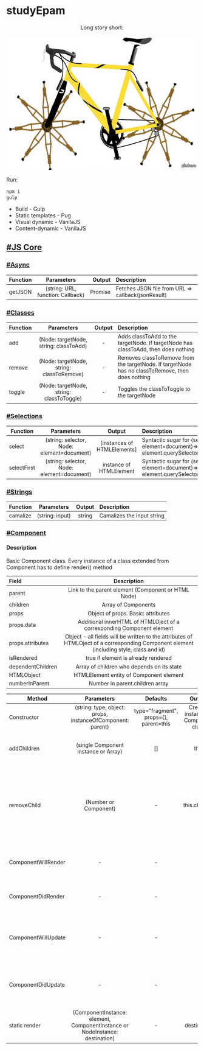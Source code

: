 # studyEpam

<p align="center">Long story short:</p>
<p align="center">
  <img width="600" height="352" src="./promo.jpg">
</p>

Run:

    npm i
    gulp
    
* Build - Gulp
* Static templates - Pug
* Visual dynamic - VanilaJS
* Content-dynamic - VanilaJS

## [#JS Core](./src/scripts/core)
### [#Async](./src/scripts/core/Async.js)
| Function        | Parameters           | Output  | Description  | 
| --------------- | :---------:| -------:| :-------|
| getJSON         | (string: URL, function: Callback) | Promise | Fetches JSON file from URL => callback(jsonResult)

### [#Classes](./src/scripts/core/classes.js)
| Function        | Parameters       | Output  | Description  | 
| --------------- | :---------:| :-------:| :-------|
| add         | (Node: targetNode, string: classToAdd) | - | Adds classToAdd to the targetNode. If targetNode has classToAdd, then does nothing
| remove         | (Node: targetNode, string: classToRemove) | - | Removes classToRemove from the targetNode. If targetNode has no classToRemove, then does nothing
| toggle         | (Node: targetNode, string: classToToggle) | - | Toggles the classToToggle to the targetNode

### [#Selections](./src/scripts/core/Selections.js)
| Function        | Parameters       | Output  | Description  | 
| --------------- |:---------:| :-------:| :-------|
| select         | (string: selector, Node: element=document) | \[instances of HTMLElements] | Syntactic sugar for (selector, element=document)=> element.querySelectorAll(selector);
| selectFirst         | (string: selector, Node: element=document) | instance of HTMLElement | Syntactic sugar for (selector, element=document)=> element.querySelector(selector)

### [#Strings](./src/scripts/core/Strings.js)
| Function        | Parameters       | Output  | Description  | 
| --------------- | :---------:| :-------:| :-------|
| camalize         | (string: input) | string | Camalizes the input string

### [#Component](./src/scripts/core/Component.js)
#### Description
Basic Component class. Every instance of a class extended from Component has to define render() method

| Field        | Description  | 
|:---------------| :--------------------:|
| parent | Link to the parent element (Component or HTML Node) | 
| children | Array of Components
| props | Object of props. Basic: attributes | 
| props.data | Additional innerHTML of HTMLOject of a corresponding Component element | 
| props.attributes | Object - all fields will be written to the attributes of HTMLOject of a corresponding Component element (including style, class and id) | 
| isRendered | true if element is already rendered | 
| dependentChildren | Array of children who depends on its state | 
| HTMLObject | HTMLElement entity of Component element | 
| numberInParent | Number in parent.children array | 

| Method        | Parameters       | Defaults  | Output  | Description  | 
| --------------- | :---:| :---:| :---:| --------------------:|
|Constructor| (string: type, object: props, instanceOfComponent: parent) | type="fragment", props={}, parent=this  | Creates instance of Component class
| addChildren | (single Component instance or Array) | [] | this | Adds children to the Component instance |
| removeChild | (Number or Component) | - | this.children | Removes child from this.children array according to the position in children array or to the Component instance |
| ComponentWillRender | - | - | - | Lifecycle method. Runs before component renders |
| ComponentDidRender | - | - | - | Lifecycle method. Runs after component rendered |
| ComponentWillUpdate | - | - | - | Lifecycle method. Runs before component reRender. **Does not wok yet**|
| ComponentDidUpdate | - | - | - | Lifecycle method. Runs after component reRender. **Does not wok yet** |
| static render| (ComponentInstance: element, ComponentInstance or NodeInstance: destination) | - | destination | Renders element to the destination |